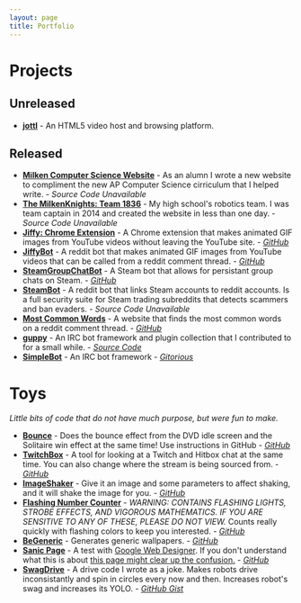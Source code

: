 ```yaml
---
layout: page
title: Portfolio
---
```

# Projects

## Unreleased
* **[jottl](http://jottl.com/)** - An HTML5 video host and browsing platform.

## Released
* [**Milken Computer Science Website**](http://aegis.milkenschool.org/) - As an alumn I wrote a new website to compliment the new AP Computer Science cirriculum that I helped write. - *Source Code Unavailable*
* [**The MilkenKnights: Team 1836**](http://themilkenknights.com/) - My high school's robotics team. I was team captain in 2014 and created the website in less than one day. - *Source Code Unavailable*
* [**Jiffy: Chrome Extension**](https://chrome.google.com/webstore/detail/jiffy-the-gif-creating-pl/nlcjegmhpnnlbkpcfbechbjicnakhben?hl=en) - A Chrome extension that makes animated GIF images from YouTube videos without leaving the YouTube site. - [*GitHub*](https://github.com/drkabob/Jiffy/tree/master/JiffyPlugin)
* [**JiffyBot**](https://reddit.com/r/jiffybot) - A reddit bot that makes animated GIF images from YouTube videos that can be called from a reddit comment thread. - [*GitHub*](https://github.com/drkabob/Jiffy/tree/master/JiffyBot)
* [**SteamGroupChatBot**](http://steamcommunity.com/id/groupchatbot) - A Steam bot that allows for persistant group chats on Steam. - [*GitHub*](https://github.com/drkabob/SteamGroupChatBot)
* [**SteamBot**](http://reddit.com/u/SteamBot) - A reddit bot that links Steam accounts to reddit accounts. Is a full security suite for Steam trading subreddits that detects scammers and ban evaders. - *Source Code Unavailable*
* [**Most Common Words**](https://github.com/drkabob/most-common-words) - A website that finds the most common words on a reddit comment thread. - [*GitHub*](https://github.com/drkabob/most-common-words)
* [**guppy**](http://guppy.uk.to) - An IRC bot framework and plugin collection that I contributed to for a small while. - [*Source Code*](http://repo.or.cz/w/guppy.git)
* [**SimpleBot**](https://gitorious.org/simplebot) - An IRC bot framework - [*Gitorious*](https://gitorious.org/simplebot)

# Toys

*Little bits of code that do not have much purpose, but were fun to make.*

* [**Bounce**](http://nathancod.es/Bounce/) - Does the bounce effect from the DVD idle screen and the Solitaire win effect at the same time! Use instructions in GitHub - [*GitHub*](https://github.com/drkabob/Bounce)
* [**TwitchBox**](http://nathancod.es/TwitchBox/) - A tool for looking at a Twitch and Hitbox chat at the same time. You can also change where the stream is being sourced from. - [*GitHub*](https://github.com/drkabob/TwitchBox)
* [**ImageShaker**](http://nathancod.es/ImageShaker/) - Give it an image and some parameters to affect shaking, and it will shake the image for you. - [*GitHub*](https://github.com/drkabob/ImageShaker)
* [**Flashing Number Counter**](http://nathancod.es/FlashingNumberCounter/) - *WARNING: CONTAINS FLASHING LIGHTS, STROBE EFFECTS, AND VIGOROUS MATHEMATICS. IF YOU ARE SENSITIVE TO ANY OF THESE, PLEASE DO NOT VIEW.* Counts really quickly with flashing colors to keep you interested. - [*GitHub*](https://github.com/drkabob/FlashingNumberCounter)
* [**BeGeneric**](http://nathancod.es/BeGeneric/) - Generates generic wallpapers. - [*GitHub*](https://github.com/drkabob/BeGeneric)
* [**Sanic Page**](http://nathancod.es/sanic/) - A test with [Google Web Designer](https://www.google.com/webdesigner/). If you don't understand what this is about [this page might clear up the confusion.](http://knowyourmeme.com/memes/sanic) - [*GitHub*](https://github.com/drkabob/drkabob.github.io/tree/master/sanic)
* [**SwagDrive**](http://www.chiefdelphi.com/forums/showthread.php?threadid=116538) - A drive code I wrote as a joke. Makes robots drive inconsistantly and spin in circles every now and then. Increases robot's swag and increases its YOLO. - [*GitHub Gist*](https://gist.github.com/drkabob/4a3dad13601a95a9e39b)
